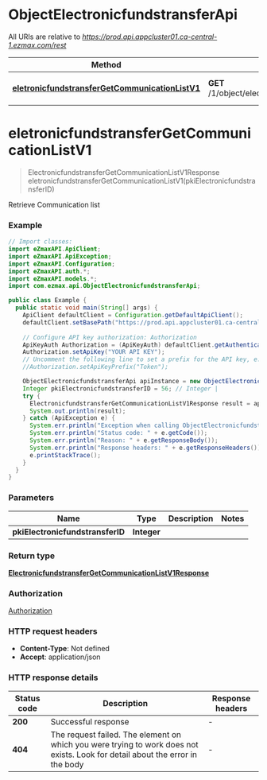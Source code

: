 # ObjectElectronicfundstransferApi

All URIs are relative to *https://prod.api.appcluster01.ca-central-1.ezmax.com/rest*

| Method | HTTP request | Description |
|------------- | ------------- | -------------|
| [**eletronicfundstransferGetCommunicationListV1**](ObjectElectronicfundstransferApi.md#eletronicfundstransferGetCommunicationListV1) | **GET** /1/object/electronicfundstransfer/{pkiElectronicfundstransferID}/getCommunicationList | Retrieve Communication list |


<a id="eletronicfundstransferGetCommunicationListV1"></a>
# **eletronicfundstransferGetCommunicationListV1**
> ElectronicfundstransferGetCommunicationListV1Response eletronicfundstransferGetCommunicationListV1(pkiElectronicfundstransferID)

Retrieve Communication list



### Example
```java
// Import classes:
import eZmaxAPI.ApiClient;
import eZmaxAPI.ApiException;
import eZmaxAPI.Configuration;
import eZmaxAPI.auth.*;
import eZmaxAPI.models.*;
import com.ezmax.api.ObjectElectronicfundstransferApi;

public class Example {
  public static void main(String[] args) {
    ApiClient defaultClient = Configuration.getDefaultApiClient();
    defaultClient.setBasePath("https://prod.api.appcluster01.ca-central-1.ezmax.com/rest");
    
    // Configure API key authorization: Authorization
    ApiKeyAuth Authorization = (ApiKeyAuth) defaultClient.getAuthentication("Authorization");
    Authorization.setApiKey("YOUR API KEY");
    // Uncomment the following line to set a prefix for the API key, e.g. "Token" (defaults to null)
    //Authorization.setApiKeyPrefix("Token");

    ObjectElectronicfundstransferApi apiInstance = new ObjectElectronicfundstransferApi(defaultClient);
    Integer pkiElectronicfundstransferID = 56; // Integer | 
    try {
      ElectronicfundstransferGetCommunicationListV1Response result = apiInstance.eletronicfundstransferGetCommunicationListV1(pkiElectronicfundstransferID);
      System.out.println(result);
    } catch (ApiException e) {
      System.err.println("Exception when calling ObjectElectronicfundstransferApi#eletronicfundstransferGetCommunicationListV1");
      System.err.println("Status code: " + e.getCode());
      System.err.println("Reason: " + e.getResponseBody());
      System.err.println("Response headers: " + e.getResponseHeaders());
      e.printStackTrace();
    }
  }
}
```

### Parameters

| Name | Type | Description  | Notes |
|------------- | ------------- | ------------- | -------------|
| **pkiElectronicfundstransferID** | **Integer**|  | |

### Return type

[**ElectronicfundstransferGetCommunicationListV1Response**](ElectronicfundstransferGetCommunicationListV1Response.md)

### Authorization

[Authorization](../README.md#Authorization)

### HTTP request headers

 - **Content-Type**: Not defined
 - **Accept**: application/json

### HTTP response details
| Status code | Description | Response headers |
|-------------|-------------|------------------|
| **200** | Successful response |  -  |
| **404** | The request failed. The element on which you were trying to work does not exists. Look for detail about the error in the body |  -  |

